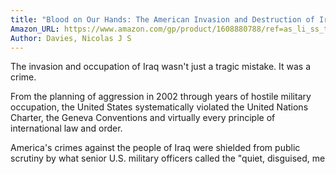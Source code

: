 ```yaml
---
title: "Blood on Our Hands: The American Invasion and Destruction of Iraq"
Amazon_URL: https://www.amazon.com/gp/product/1608880788/ref=as_li_ss_tl?ie=UTF8&linkCode=ll1&tag=internetbo00a-20
Author: Davies, Nicolas J S
---
```

<p>The invasion and occupation of Iraq wasn&#39;t just a tragic mistake. It was a crime.</p><p>From the planning of aggression in 2002 through years of hostile military occupation, the United States systematically violated the United Nations Charter, the Geneva Conventions and virtually every principle of international law and order.</p><p>America&#39;s crimes against the people of Iraq were shielded from public scrutiny by what senior U.S. military officers called the &quot;quiet, disguised, me